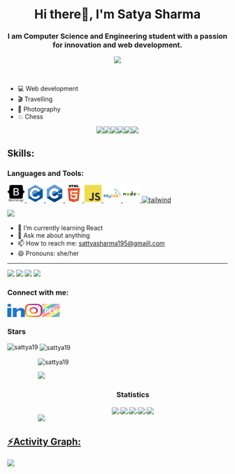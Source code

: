 <h1 align="center">Hi there👋, I'm Satya Sharma</h1>
<h3 align="center">I am Computer Science and Engineering student with a passion for innovation and web development.</h3>

<p align="center">
<img align height=250 src="https://media.tenor.com/PP9v7VIs6R4AAAAd/scaler-create-impact.gif"/>
</p>

<br>

- 💻 Web development<br>
- 🎬 Travelling<br>
- 📸 Photography<br>
- ♘ Chess<br>
<p align="center">
<img height=200 src="https://miro.medium.com/max/1400/1*qdAW1TjCN57h1lbuuzvchg.gif"/><img height=200 src="https://cdn.dribbble.com/users/1434359/screenshots/3773763/flight-illustration2.gif" /><img height=250 src="https://2.bp.blogspot.com/-Z8CW8HpAVyk/WE0MX_dlOtI/AAAAAAAEf4M/H_W8VajNtDMXx-YP-9ll4DOtT-PZVE9rQCLcB/s1600/AW323194_00.gif" /><img height=200 src="https://th.bing.com/th/id/R.78e4f62c63997de01628913350b45071?rik=qpR1HJw7jHK0jA&riu=http%3a%2f%2fwww.animated-gifs.fr%2fcategory_leisure%2fgames-chess%2f04719351.gif&ehk=HCh0W3TmRVy6uRmwaOOPgJ02yoRCNsYv2MBwOaL1oZ8%3d&risl=&pid=ImgRaw&r=0" /><img height=200 src="https://c.tenor.com/aj2m5lTme9cAAAAC/darkville-rpg.gif"/><img height=200 src="https://i.pinimg.com/originals/ab/ac/cb/abaccb22d1450bfa42342581b51b095b.jpg"/>
</p>


Skills: <h3 align="left">Languages and Tools:</h3> <p align="left"> <a href="https://getbootstrap.com" target="_blank" rel="noreferrer"> <img src="https://raw.githubusercontent.com/devicons/devicon/master/icons/bootstrap/bootstrap-plain-wordmark.svg" alt="bootstrap" width="40" height="40"/> </a> <a href="https://www.cprogramming.com/" target="_blank" rel="noreferrer"> <img src="https://raw.githubusercontent.com/devicons/devicon/master/icons/c/c-original.svg" alt="c" width="40" height="40"/> </a> <a href="https://www.w3schools.com/cpp/" target="_blank" rel="noreferrer"> <img src="https://raw.githubusercontent.com/devicons/devicon/master/icons/cplusplus/cplusplus-original.svg" alt="cplusplus" width="40" height="40"/> </a> <a href="https://www.w3schools.com/css/" target="_blank" rel="noreferrer"> </a>   </a> <a href="https://www.w3.org/html/" target="_blank" rel="noreferrer"> <img src="https://raw.githubusercontent.com/devicons/devicon/master/icons/html5/html5-original-wordmark.svg" alt="html5" width="40" height="40"/> </a> <a href="https://developer.mozilla.org/en-US/docs/Web/JavaScript" target="_blank" rel="noreferrer"> <img src="https://raw.githubusercontent.com/devicons/devicon/master/icons/javascript/javascript-original.svg" alt="javascript" width="40" height="40"/> </a> <a href="https://www.mongodb.com/" target="_blank" rel="noreferrer"> <img src="https://raw.githubusercontent.com/devicons/devicon/master/icons/mysql/mysql-original-wordmark.svg" alt="mysql" width="40" height="40"/> </a> <a href="https://nodejs.org" target="_blank" rel="noreferrer"> <img src="https://raw.githubusercontent.com/devicons/devicon/master/icons/nodejs/nodejs-original-wordmark.svg" alt="nodejs" width="40" height="40"/> </a> <a href="https://www.php.net" target="_blank" rel="noreferrer"> <a href="https://tailwindcss.com/" target="_blank" rel="noreferrer"> <img src="https://www.vectorlogo.zone/logos/tailwindcss/tailwindcss-icon.svg" alt="tailwind" width="40" height="40"/> </a> </p>
<a href="https://visitcount.itsvg.in">
<img src="https://visitcount.itsvg.in/api?id=sattya19&label=Profile%20Views&icon=1&pretty=false" />
</a>
------------------

- 🌱 I’m currently learning React
- 💬 Ask me about anything
- 📫 How to reach me: sattyasharma195@gmaill.com
- 😄 Pronouns: she/her
------------------
<div> <a href="https://www.linkedin.com/in/in/satya-sharma-59bba6216" target="_blank"><img src="https://img.shields.io/badge/LinkedIn-0077B5?style=for-the-badge&logo=linkedin&logoColor=white" target="_blank"></a>
<a href="https://github.com/sattya19" target="_blank"><img src="https://img.shields.io/badge/GitHub-100000?style=for-the-badge&logo=github&logoColor=white" target="_blank"></a>
<a href="https://instagram.com/satyaa_sharma_" target="_blank"><img src="https://img.shields.io/badge/Instagram-E4405F?style=for-the-badge&logo=instagram&logoColor=white" target="_blank"></a>
<a href = "mailto:sattyasharma195@gmail.com"><img src="https://img.shields.io/badge/-Gmail-%23333?style=for-the-badge&logo=gmail&logoColor=white" target="_blank"></a>
</div><h3 align="left">Connect with me:</h3>
<p align="left">
<a href="https://linkedin.com/in/in/satya-sharma-59bba6216" target="blank"><img align="center" src="https://raw.githubusercontent.com/teamedwardforever/Readme-Generator/71f25dd8b98329b168142a6b782a107b75eab178/svg/Social/linked-in-alt.svg" alt="in/satya-sharma-59bba6216" height="30" width="40" /></a><a href="https://instagram.com/satyaa_sharma_" target="blank"><img align="center" src="https://raw.githubusercontent.com/teamedwardforever/Readme-Generator/71f25dd8b98329b168142a6b782a107b75eab178/svg/Social/instagram.svg" alt="satyaa_sharma_" height="30" width="40" /></a><a href="https://dev.to/https://dev.to/sattya19" target="blank"><img align="center" src="https://raw.githubusercontent.com/teamedwardforever/Readme-Generator/71f25dd8b98329b168142a6b782a107b75eab178/svg/Social/devto.svg" alt="https://dev.to/sattya19" height="30" width="40" /></a></p>

<h3 align="left">Stars</h3>
<img align="left" height="180em" src="https://github-readme-stats.vercel.app/api/top-langs/?username=sattya19&hide_progress=true&theme=dark" alt=sattya19 />

<p>&nbsp;<img align="center" height="180em" src="https://github-readme-stats.vercel.app/api?username=sattya19&show_icons=true&locale=en&theme=highcontrast" alt="sattya19" /></p>

<p><img align="center" height="180em" src="https://github-readme-streak-stats.herokuapp.com/?user=sattya19&theme=midnight-purple" alt="sattya19" /></p>

<img src="https://user-images.githubusercontent.com/73097560/115834477-dbab4500-a447-11eb-908a-139a6edaec5c.gif"><h3 align="center">Statistics</h3>
<div align="center">
<a href="https://github.com/sattya19">
<img align="center" src="http://github-profile-summary-cards.vercel.app/api/cards/stats?username=sattya19&theme=2077" height="180em" />
<img align="center" src="http://github-profile-summary-cards.vercel.app/api/cards/most-commit-language?username=sattya19&theme=2077" height="180em" />
<img align="center" src="http://github-profile-summary-cards.vercel.app/api/cards/repos-per-language?username=sattya19&theme=2077" height="180em" />
<img align="center" src="http://github-profile-summary-cards.vercel.app/api/cards/productive-time?username=sattya19&theme=2077" height="180em" />
<img align="center" src="http://github-profile-summary-cards.vercel.app/api/cards/profile-details?username=sattya19&theme=2077" height="180em" />
</div>
<img src="https://user-images.githubusercontent.com/73097560/115834477-dbab4500-a447-11eb-908a-139a6edaec5c.gif"><h2 align="left">⚡Activity Graph:</h2>
<img align="center" src="https://github-readme-activity-graph.vercel.app/graph?username=sattya19&theme=react-dark"/>
                                                                                            

